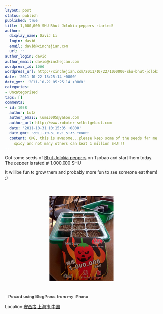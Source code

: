 ```yaml
---
layout: post
status: publish
published: true
title: 1,000,000 SHU Bhut Jolokia peppers started!
author:
  display_name: David Li
  login: david
  email: david@xinchejian.com
  url: ''
author_login: david
author_email: david@xinchejian.com
wordpress_id: 1666
wordpress_url: http://xinchejian.com/2011/10/22/1000000-shu-bhut-jolokia-peppers-started/
date: '2011-10-22 13:25:14 +0800'
date_gmt: '2011-10-22 05:25:14 +0800'
categories:
- Uncategorized
tags: []
comments:
- id: 1058
  author: Lutz
  author_email: lumi3005@yahoo.com
  author_url: http://www.roboter-selbstgebaut.com
  date: '2011-10-31 10:15:35 +0800'
  date_gmt: '2011-10-31 02:15:35 +0800'
  content: OMG, this is awesome...please keep some of the seeds for me ;-) I like
    spicy and not many others can beat 1 million SHU!!!
---
```

<p>Got some seeds of <a target="_blank" href="http://en.m.wikipedia.org/wiki/Bhut_Jolokia_chili_pepper">Bhut Jolokia peppers</a> on Taobao and start them today. The pepper is rated at 1,000,000 <a target="_blank" href="http://en.m.wikipedia.org/wiki/Scoville_scale">SHU</a>. </p>
<p>It will be fun to grow them and probably more fun to see someone eat them! ;)<br />
<br /><br /><center><a href='/uploads/2011/10/5F12B3B1-9FBA-4256-B03E-BACE92F8865B2.jpg'><img src='/uploads/2011/10/5F12B3B1-9FBA-4256-B03E-BACE92F8865B2.jpg' border='0' width='210' height='281' style='margin:5px'></a></center><br /><br />
- Posted using BlogPress from my iPhone<br />
<p class='blogpress_location'>Location:<a href='http://maps.google.com/maps?q=%E5%AE%89%E8%A5%BF%E8%B7%AF,%E4%B8%8A%E6%B5%B7%E5%B8%82,%E4%B8%AD%E5%9B%BD%4031.218008%2C121.425319&z=10'>安西路,上海市,中国</a></p></p>
